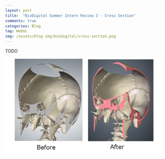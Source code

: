 ```yaml
---
layout: post
title:  "BioDigital Summer Intern Review 3 - Cross Section"
comments: true
categories: Blog
tag: WebGL
img: /assets/blog-img/biodigital/cross-section.png
---
```


TODO

<!--more-->

![](/assets/blog-img/biodigital/human-clipping-cap-vs.png)
